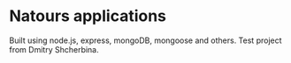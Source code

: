 # Natours applications

Built using node.js, express, mongoDB, mongoose and others.
Test project from Dmitry Shcherbina.
